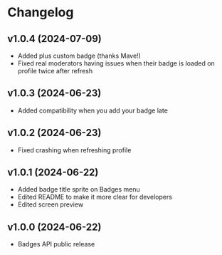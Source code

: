 # Changelog
## <cj>v1.0.4</c> <cb>(2024-07-09)</c>
* <cg>Added</c> plus custom badge (thanks Mave!)
* <cy>Fixed</c> real moderators having issues when their badge is loaded on profile twice after refresh

## <cj>v1.0.3</c> <cb>(2024-06-23)</c>
* <cg>Added</c> compatibility when you add your badge late

## <cj>v1.0.2</c> <cb>(2024-06-23)</c>
* <cy>Fixed</c> crashing when refreshing profile

## <cj>v1.0.1</c> <cb>(2024-06-22)</c>
* <cg>Added</c> badge title sprite on Badges menu
* <cy>Edited</c> README to make it more clear for developers
* <cy>Edited</c> screen preview

## <cj>v1.0.0</c> <cb>(2024-06-22)</c>
* <cp>Badges API public release</c>